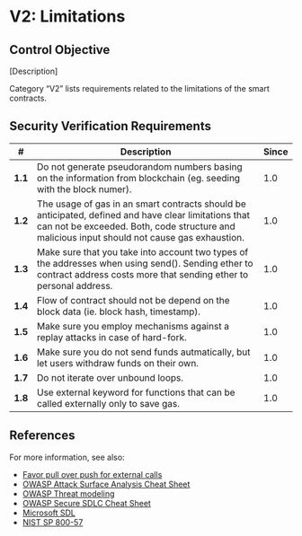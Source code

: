 # V2: Limitations

## Control Objective

[Description]

Category “V2” lists requirements related to the limitations of the smart contracts.

## Security Verification Requirements

| # | Description | Since |
| --- | --- | -- |
| **1.1** | Do not generate pseudorandom numbers basing on the information from blockchain (eg. seeding with the block numer). | 1.0 |
| **1.2** | The usage of gas in an smart contracts should be anticipated, defined and have clear limitations that can not be exceeded. Both, code structure and malicious input should not cause gas exhaustion. | 1.0 |
| **1.3** | Make sure that you take into account two types of the addresses when using send(). Sending ether to contract address costs more that sending ether to personal address.  | 1.0 |
| **1.4** | Flow of contract should not be depend on the block data (ie. block hash, timestamp). | 1.0 |
| **1.5** | Make sure you employ mechanisms against a replay attacks in case of hard-fork. | 1.0 |
| **1.6** | Make sure you do not send funds autmatically, but let users withdraw funds on their own. | 1.0 |
| **1.7** | Do not iterate over unbound loops. | 1.0 |
| **1.8** | Use external keyword for functions that can be called externally only to save gas. | 1.0 |

## References

For more information, see also:

* [Favor pull over push for external calls](https://consensys.github.io/smart-contract-best-practices/recommendations/#favor-pull-over-push-for-external-calls)
* [OWASP Attack Surface Analysis Cheat Sheet](https://www.owasp.org/index.php/Attack_Surface_Analysis_Cheat_Sheet)
* [OWASP Threat modeling](https://www.owasp.org/index.php/Application_Threat_Modeling)
* [OWASP Secure SDLC Cheat Sheet](https://www.owasp.org/index.php/Secure_SDLC_Cheat_Sheet)
* [Microsoft SDL](https://www.microsoft.com/en-us/sdl/)
* [NIST SP 800-57](https://csrc.nist.gov/publications/detail/sp/800-57-part-1/rev-4/final)